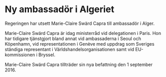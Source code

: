 # Ny ambassadör i Algeriet

Regeringen har utsett Marie-Claire Swärd Capra till ambassadör i Alger.

Marie-Claire Swärd Capra är idag ministerråd vid delegationen i Paris. Hon har tidigare tjänstgjort bland annat vid ambassaderna i Seoul och Köpenhamn, vid representationen i Genève med uppdrag som Sveriges ständiga representant i Världshandelsorganisationen samt vid EU-kommissionen i Bryssel.

Marie-Claire Swärd Capra tillträder sin nya befattning den 1 september 2016.
